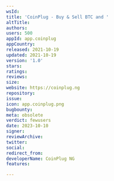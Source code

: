 ```yaml
---
wsId: 
title: 'CoinPlug - Buy & Sell BTC and '
altTitle: 
authors: 
users: 500
appId: app.coinplug
appCountry: 
released: 2021-10-19
updated: 2021-10-19
version: '1.0'
stars: 
ratings: 
reviews: 
size: 
website: https://coinplug.ng
repository: 
issue: 
icon: app.coinplug.png
bugbounty: 
meta: obsolete
verdict: fewusers
date: 2023-10-10
signer: 
reviewArchive: 
twitter: 
social: 
redirect_from: 
developerName: CoinPlug NG
features: 

---
```


